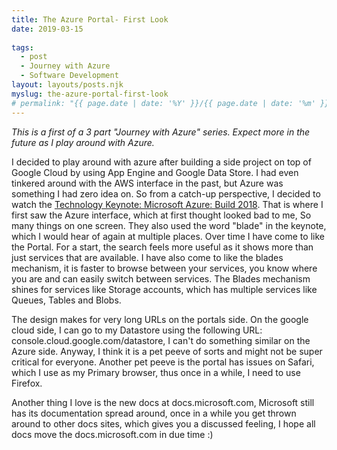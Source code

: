 ```yaml
---
title: The Azure Portal- First Look
date: 2019-03-15
 
tags: 
  - post
  - Journey with Azure 
  - Software Development
layout: layouts/posts.njk
myslug: the-azure-portal-first-look
# permalink: "{{ page.date | date: '%Y' }}/{{ page.date | date: '%m' }}/{{ page.date | date: '%d' }}/{{ myslug | slug }}/index.html"
---
```


_This is a first of a 3 part "Journey with Azure" series. Expect more in the future as I play around with Azure._

I decided to play around with azure after building a side project on top of Google Cloud by using App Engine and Google Data Store. I had even tinkered around with the AWS interface in the past, but Azure was something I had zero idea on. So from a catch-up perspective, I decided to watch the [Technology Keynote: Microsoft Azure: Build 2018](https://www.youtube.com/watch?v=G9615XmUfas). That is where I first saw the Azure interface, which at first thought looked bad to me, So many things on one screen. They also used the word "blade" in the keynote, which I would hear of again at multiple places. Over time I have come to like the Portal. For a start, the search feels more useful as it shows more than just services that are available. I have also come to like the blades mechanism, it is faster to browse between your services, you know where you are and can easily switch between services. The Blades mechanism shines for services like Storage accounts, which has multiple services like Queues, Tables and Blobs.

The design makes for very long URLs on the portals side. On the google cloud side, I can go to my Datastore using the following URL: console.cloud.google.com/datastore, I can't do something similar on the Azure side. Anyway, I think it is a pet peeve of sorts and might not be super critical for everyone. Another pet peeve is the portal has issues on Safari, which I use as my Primary browser, thus once in a while, I need to use Firefox.

Another thing I love is the new docs at docs.microsoft.com, Microsoft still has its documentation spread around, once in a while you get thrown around to other docs sites, which gives you a discussed feeling, I hope all docs move the docs.microsoft.com in due time :)

